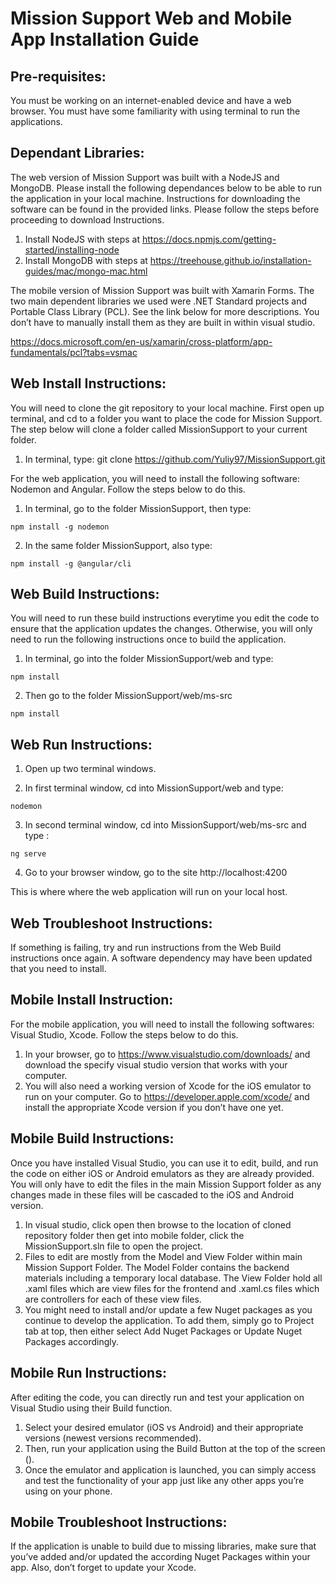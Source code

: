 # Mission Support Web and Mobile App Installation Guide

## Pre-requisites:

You must be working on an internet-enabled device and have a web browser. You must have some familiarity with using terminal to run the applications.

## Dependant Libraries: 

The web version of Mission Support was built with a NodeJS and MongoDB. Please install the following dependances below to be able to run the application in your local machine. Instructions for downloading the software can be found in the provided links. Please follow the steps before proceeding to download Instructions. 
  1) Install NodeJS with steps at https://docs.npmjs.com/getting-started/installing-node
  2) Install MongoDB with steps at https://treehouse.github.io/installation-guides/mac/mongo-mac.html

The mobile version of Mission Support was built with Xamarin Forms. The two main dependent libraries we used were .NET Standard projects and Portable Class Library (PCL).  See the link below for more descriptions.  You don’t have to manually install them as they are built in within visual studio.

https://docs.microsoft.com/en-us/xamarin/cross-platform/app-fundamentals/pcl?tabs=vsmac
 
## Web Install Instructions: 

You will need to clone the git repository to your local machine. First open up terminal, and cd to a folder you want to place the code for Mission Support. The step below will clone a folder called MissionSupport to your current folder. 
  1) In terminal, type:
    git clone https://github.com/Yuliy97/MissionSupport.git
 
For the web application, you will need to install the following software: Nodemon and Angular. Follow the steps below to do this. 
  1) In terminal, go to the folder MissionSupport, then type:
  
    npm install -g nodemon
  2) In the same folder MissionSupport, also type:
  
    npm install -g @angular/cli
 
## Web Build Instructions:

You will need to run these build instructions everytime you edit the code to ensure that the application updates the changes. Otherwise, you will only need to run the following instructions once to build the application.
  1) In terminal, go into the folder MissionSupport/web and type:
  
    npm install
  2) Then go to the folder MissionSupport/web/ms-src
  
    npm install
 
## Web Run Instructions:

  1) Open up two terminal windows. 
  
  2) In first terminal window, cd into MissionSupport/web and type:
  
    nodemon
    
  3) In second terminal window, cd into MissionSupport/web/ms-src and type :
  
    ng serve
    
  4) Go to your browser window, go to the site http://localhost:4200 

This is where where the web application will run on your local host.

## Web Troubleshoot Instructions:

If something is failing, try and run instructions from the Web Build instructions once again. A software dependency may have been updated that you need to install. 
  
## Mobile Install Instruction:

For the mobile application, you will need to install the following softwares: Visual Studio, Xcode. Follow the steps below to do this. 
  1) In your browser, go to https://www.visualstudio.com/downloads/ and download the specify visual studio version that works with your computer. 
  2) You will also need a working version of Xcode for the iOS emulator to run on your computer.  Go to https://developer.apple.com/xcode/ and install the appropriate Xcode version if you don’t have one yet.
 
## Mobile Build Instructions:

Once you have installed Visual Studio, you can use it to edit, build, and run the code on either iOS or Android emulators as they are already provided.  You will only have to edit the files in the main Mission Support folder as any changes made in these files will be cascaded to the iOS and Android version.
  1) In visual studio, click open then browse to the location of cloned repository folder then get into mobile folder, click the MissionSupport.sln file to open the project.
  2) Files to edit are mostly from the Model and View Folder within main Mission Support Folder.  The Model Folder contains the backend materials including a temporary local database.  The View Folder hold all .xaml files which are view files for the frontend and .xaml.cs files which are controllers for each of these view files.
  3) You might need to install and/or update a few Nuget packages as you continue to develop the application.  To add them, simply go to Project tab at top, then either select Add Nuget Packages or Update Nuget Packages accordingly.

## Mobile Run Instructions:

After editing the code, you can directly run and test your application on Visual Studio using their Build function. 
  1) Select your desired emulator (iOS vs Android) and their appropriate versions (newest versions recommended).
  2) Then, run your application using the Build Button at the top of the screen (). 
  3) Once the emulator and application is launched, you can simply access and test the functionality of your app just like any other apps you’re using on your phone.

## Mobile Troubleshoot Instructions:

 If the application is unable to build due to missing libraries, make sure that you’ve added and/or updated the according Nuget Packages within your app.  Also, don’t forget to update your Xcode.
